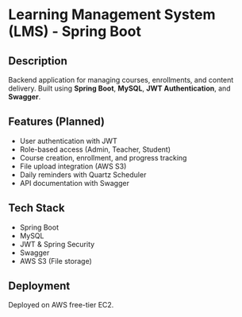 # Learning Management System (LMS) - Spring Boot

## Description
Backend application for managing courses, enrollments, and content delivery. 
Built using **Spring Boot**, **MySQL**, **JWT Authentication**, and **Swagger**.

## Features (Planned)
- User authentication with JWT
- Role-based access (Admin, Teacher, Student)
- Course creation, enrollment, and progress tracking
- File upload integration (AWS S3)
- Daily reminders with Quartz Scheduler
- API documentation with Swagger

## Tech Stack
- Spring Boot
- MySQL
- JWT & Spring Security
- Swagger
- AWS S3 (File storage)

## Deployment
Deployed on AWS free-tier EC2.

